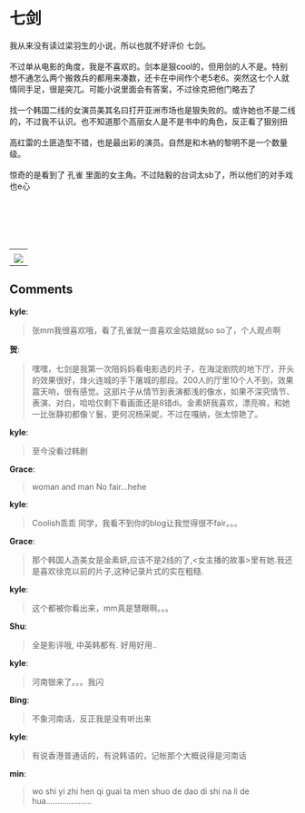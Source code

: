 # 七剑

<div id="msgcns!B37A52AAF181A958!393" class="bvMsg"><div>我从来没有读过梁羽生的小说，所以也就不好评价 七剑。</div>
<div> </div>
<div>不过单从电影的角度，我是不喜欢的。剑本是狠cool的，但用剑的人不是。特别想不通怎么两个搬救兵的都用来凑数，还卡在中间作个老5老6。突然这七个人就情同手足，很是突兀。可能小说里面会有答案，不过徐克把他门略去了</div>
<div> </div>
<div>找一个韩国二线的女演员美其名曰打开亚洲市场也是狠失败的。或许她也不是二线的，不过我不认识。也不知道那个高丽女人是不是书中的角色，反正看了狠别扭</div>
<div> </div>
<div>高红雷的土匪造型不错，也是最出彩的演员。自然是和木衲的黎明不是一个数量级。</div>
<div> </div>
<div>惊奇的是看到了 孔雀 里面的女主角。不过陆毅的台词太sb了，所以他们的对手戏也e心</div>
<div> </div>
<div> </div>
<div> </div>
<div> </div>
<div> </div></div><table cellspacing="0" border="0"><tr><td></td></tr><tr><td valign="top"><a href="http://blufiles.storage.live.com/y1pSXZSaLfAZCcoKz_4LDjh-kW6SfVuMfvxv0RN9b60wig_54R5QX6s7oFFrlzw4R8fOzQrGEcTa40" target="_blank" rel="WLPP;url=http://blufiles.storage.live.com/y1pSXZSaLfAZCcoKz_4LDjh-kW6SfVuMfvxv0RN9b60wig_54R5QX6s7oFFrlzw4R8fOzQrGEcTa40;cnsid=cns&#033;B37A52AAF181A958&#033;394"><img src="http://blufiles.storage.live.com/y1pSXZSaLfAZCcoKz_4LDjh-kW6SfVuMfvxtQcbZ8M5z_U9oTN1sX3G8j8Dutxjc4sMb-m4Lex_RoI" border="0" /></a></td></tr></table>

## Comments

**kyle**:
> 张mm我很喜欢哦，看了孔雀就一直喜欢金姑娘就so so了，个人观点啊

**贺**:
> 嘿嘿，七剑是我第一次陪妈妈看电影选的片子，在海淀剧院的地下厅，开头的效果很好，烽火连城的手下屠城的那段。200人的厅里10个人不到，效果震天响，很有感觉。这部片子从情节到表演都浅的像水，如果不深究情节、表演、对白，哈哈仅剩下看画面还是8错di。金素妍我喜欢，漂亮嘛，和她一比张静初都像丫鬟，更何况杨采妮，不过在嘎纳，张太惊艳了。

**kyle**:
> 至今没看过韩剧

**Grace**:
> woman and man No fair...hehe

**kyle**:
> Coolish乖乖 同学，我看不到你的blog让我觉得很不fair。。。

**Grace**:
> 那个韩国人造美女是金素妍,应该不是2线的了,&lt;女主播的故事&gt;里有她.我还是喜欢徐克以前的片子,这种记录片式的实在粗糙.

**kyle**:
> 这个都被你看出来，mm真是慧眼啊。。。

**Shu**:
> 全是影评哦, 中英韩都有. 好用好用..

**kyle**:
> 河南银来了。。。我闪

**Bing**:
> 不象河南话，反正我是没有听出来

**kyle**:
> 有说香港普通话的，有说韩语的，记帐那个大概说得是河南话

**min**:
> wo shi yi zhi hen qi guai ta men shuo de dao di shi na li de hua....................

